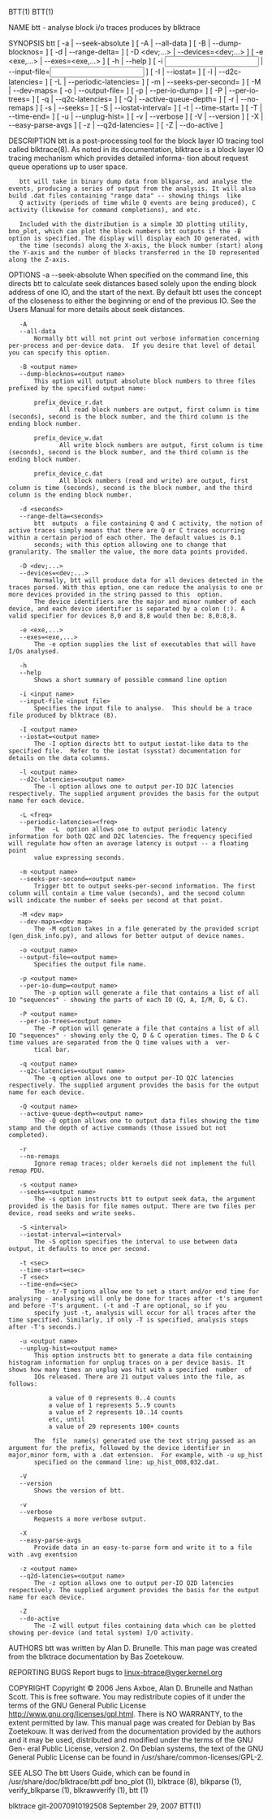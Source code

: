 BTT(1)                                                                                                                                                                                                 BTT(1)



NAME
       btt - analyse block i/o traces produces by blktrace



SYNOPSIS
       btt
       [ -a               | --seek-absolute ]
       [ -A               | --all-data ]
       [ -B <output name> | --dump-blocknos=<output name> ]
       [ -d <seconds>     | --range-delta=<seconds> ]
       [ -D <dev;...>     | --devices=<dev;...> ]
       [ -e <exe,...>     | --exes=<exe,...>  ]
       [ -h               | --help ]
       [ -i <input name>  | --input-file=<input name> ]
       [ -I <output name> | --iostat=<output name> ]
       [ -l <output name> | --d2c-latencies=<output name> ]
       [ -L <freq>        | --periodic-latencies=<freq> ]
       [ -m <output name> | --seeks-per-second=<output name> ]
       [ -M <dev map>     | --dev-maps=<dev map>
       [ -o <output name> | --output-file=<output name> ]
       [ -p <output name> | --per-io-dump=<output name> ]
       [ -P <output name> | --per-io-trees=<output name> ]
       [ -q <output name> | --q2c-latencies=<output name> ]
       [ -Q <output name> | --active-queue-depth=<output name> ]
       [ -r               | --no-remaps ]
       [ -s <output name> | --seeks=<output name> ]
       [ -S <interval>    | --iostat-interval=<interval> ]
       [ -t <sec>         | --time-start=<sec> ]
       [ -T <sec>         | --time-end=<sec> ]
       [ -u <output name> | --unplug-hist=<output name> ]
       [ -v               | --verbose ]
       [ -V               | --version ]
       [ -X               | --easy-parse-avgs ]
       [ -z <output name> | --q2d-latencies=<output name> ]
       [ -Z               | --do-active ]



DESCRIPTION
       btt  is a post-processing tool for the block layer IO tracing tool called blktrace(8).  As noted in its documentation, blktrace is a block layer IO tracing mechanism which provides detailed informa-
       tion about request queue operations up to user space.

       btt will take in binary dump data from blkparse, and analyse the events, producing a series of output from the analysis. It will also build .dat files containing "range data" -- showing things  like
       Q activity (periods of time while Q events are being produced), C activity (likewise for command completions), and etc.

       Included with the distribution is a simple 3D plotting utility, bno_plot, which can plot the block numbers btt outputs if the -B option is specified. The display will display each IO generated, with
       the time (seconds) along the X-axis, the block number (start) along the Y-axis and the number of blocks transferred in the IO represented along the Z-axis.



OPTIONS
       -a
       --seek-absolute
           When specified on the command line, this directs btt to calculate seek distances based solely upon the ending block address of one IO, and the start of the next.  By default btt uses the concept
           of the closeness to either the beginning or end of the previous IO. See the Users Manual for more details about seek distances.

       -A
       --all-data
           Normally btt will not print out verbose information concerning per-process and per-device data.  If you desire that level of detail you can specify this option.

       -B <output name>
       --dump-blocknos=<output name>
           This option will output absolute block numbers to three files prefixed by the specified output name:

           prefix_device_r.dat
                  All read block numbers are output, first column is time (seconds), second is the block number, and the third column is the ending block number.

           prefix_device_w.dat
                  All write block numbers are output, first column is time (seconds), second is the block number, and the third column is the ending block number.

           prefix_device_c.dat
                  All block numbers (read and write) are output, first column is time (seconds), second is the block number, and the third column is the ending block number.

       -d <seconds>
       --range-delta=<seconds>
           btt  outputs  a file containing Q and C activity, the notion of active traces simply means that there are Q or C traces occurring within a certain period of each other. The default values is 0.1
           seconds; with this option allowing one to change that granularity. The smaller the value, the more data points provided.

       -D <dev;...>
       --devices=<dev;...>
           Normally, btt will produce data for all devices detected in the traces parsed. With this option, one can reduce the analysis to one or more devices provided in the string passed to this  option.
           The device identifiers are the major and minor number of each device, and each device identifier is separated by a colon (:). A valid specifier for devices 8,0 and 8,8 would then be: 8,0:8,8.

       -e <exe,...>
       --exes=<exe,...>
           The -e option supplies the list of executables that will have I/Os analysed.

       -h
       --help
           Shows a short summary of possible command line option

       -i <input name>
       --input-file <input file>
           Specifies the input file to analyse.  This should be a trace file produced by blktrace (8).

       -I <output name>
       --iostat=<output name>
           The -I option directs btt to output iostat-like data to the specified file.  Refer to the iostat (sysstat) documentation for details on the data columns.

       -l <output name>
       --d2c-latencies=<output name>
           The -l option allows one to output per-IO D2C latencies respectively. The supplied argument provides the basis for the output name for each device.

       -L <freq>
       --periodic-latencies=<freq>
           The  -L  option allows one to output periodic latency information for both Q2C and D2C latencies. The frequency specified will regulate how often an average latency is output -- a floating point
           value expressing seconds.

       -m <output name>
       --seeks-per-second=<output name>
           Trigger btt to output seeks-per-second information. The first column will contain a time value (seconds), and the second column  will indicate the number of seeks per second at that point.

       -M <dev map>
       --dev-maps=<dev map>
           The -M option takes in a file generated by the provided script (gen_disk_info.py), and allows for better output of device names.

       -o <output name>
       --output-file=<output name>
           Specifies the output file name.

       -p <output name>
       --per-io-dump=<output name>
           The -p option will generate a file that contains a list of all IO "sequences" - showing the parts of each IO (Q, A, I/M, D, & C).

       -P <output name>
       --per-io-trees=<output name>
           The -P option will generate a file that contains a list of all IO "sequences" - showing only the Q, D & C operation times. The D & C time values are separated from the Q time values with a  ver-
           tical bar.

       -q <output name>
       --q2c-latencies=<output name>
           The -q option allows one to output per-IO Q2C latencies respectively. The supplied argument provides the basis for the output name for each device.

       -Q <output name>
       --active-queue-depth=<output name>
           The -Q option allows one to output data files showing the time stamp and the depth of active commands (those issued but not completed).

       -r
       --no-remaps
           Ignore remap traces; older kernels did not implement the full remap PDU.

       -s <output name>
       --seeks=<output name>
           The -s option instructs btt to output seek data, the argument provided is the basis for file names output. There are two files per device, read seeks and write seeks.

       -S <interval>
       --iostat-interval=<interval>
           The -S option specifies the interval to use between data output, it defaults to once per second.

       -t <sec>
       --time-start=<sec>
       -T <sec>
       --time-end=<sec>
           The -t/-T options allow one to set a start and/or end time for analysing - analysing will only be done for traces after -t's argument and before -T's argument. (-t and -T are optional, so if you
           specify just -t, analysis will occur for all traces after the time specified. Similarly, if only -T is specified, analysis stops after -T's seconds.)

       -u <output name>
       --unplug-hist=<output name>
           This option instructs btt to generate a data file containing histogram information for unplug traces on a per device basis. It shows how many times an unplug was hit with a specified  number  of
           IOs released. There are 21 output values into the file, as follows:

               a value of 0 represents 0..4 counts
               a value of 1 represents 5..9 counts
               a value of 2 represents 10..14 counts
               etc, until
               a value of 20 represents 100+ counts

           The  file  name(s) generated use the text string passed as an argument for the prefix, followed by the device identifier in major,minor form, with a .dat extension.  For example, with -u up_hist
           specified on the command line: up_hist_008,032.dat.

       -V
       --version
           Shows the version of btt.

       -v
       --verbose
           Requests a more verbose output.

       -X
       --easy-parse-avgs
           Provide data in an easy-to-parse form and write it to a file with .avg exentsion

       -z <output name>
       --q2d-latencies=<output name>
           The -z option allows one to output per-IO Q2D latencies respectively. The supplied argument provides the basis for the output name for each device.

       -Z
       --do-active
           The -Z will output files containing data which can be plotted showing per-device (and total system) I/O activity.



AUTHORS
       btt was written by Alan D. Brunelle.  This man page was created from the blktrace documentation by Bas Zoetekouw.



REPORTING BUGS
       Report bugs to <linux-btrace@vger.kernel.org>


COPYRIGHT
       Copyright © 2006 Jens Axboe, Alan D. Brunelle and Nathan Scott.
       This is free software.  You may redistribute copies of it under the terms of the GNU General Public License <http://www.gnu.org/licenses/gpl.html>.  There is NO WARRANTY, to the extent permitted  by
       law.
       This  manual page was created for Debian by Bas Zoetekouw.  It was derived from the documentation provided by the authors and it may be used, distributed and modified under the terms of the GNU Gen-
       eral Public License, version 2.
       On Debian systems, the text of the GNU General Public License can be found in /usr/share/common-licenses/GPL-2.


SEE ALSO
       The btt Users Guide, which can be found in /usr/share/doc/blktrace/btt.pdf
       bno_plot (1), blktrace (8), blkparse (1), verify_blkparse (1), blkrawverify (1), btt (1)




blktrace git-20070910192508                                                                   September 29, 2007                                                                                       BTT(1)
